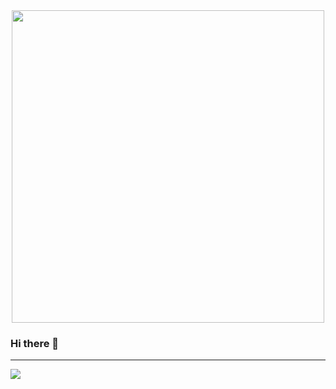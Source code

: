 <div id="header" align="center">
  <img src="https://media.giphy.com/media/v1.Y2lkPTc5MGI3NjExYjFjMTc3ZWJiMzAyNmJjYzA5MDA0ZThkZGI4YTQwYjhjMmNhNDAyNSZlcD12MV9pbnRlcm5hbF9naWZzX2dpZklkJmN0PWc/3o72Fis3O08ru2BqQ8/giphy.gif" width="500"/>
</div>

### Hi there 👋
------------------------------------------------
<!--
**tik-217/tik-217** is a ✨ _special_ ✨ repository because its `README.md` (this file) appears on your GitHub profile.

Here are some ideas to get you started:

- 🔭 I’m currently working on ...
- 🌱 I’m currently learning ...
- 👯 I’m looking to collaborate on ...
- 🤔 I’m looking for help with ...
- 💬 Ask me about ...
- 📫 How to reach me: ...
- 😄 Pronouns: ...
- ⚡ Fun fact: ...
-->
![](https://komarev.com/ghpvc/?username=tik-217&color=blue&style=for-the-badge)

